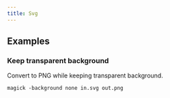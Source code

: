 ```yaml
---
title: Svg
---
```


## Examples

### Keep transparent background

Convert to PNG while keeping transparent background.

```shell
magick -background none in.svg out.png
```
